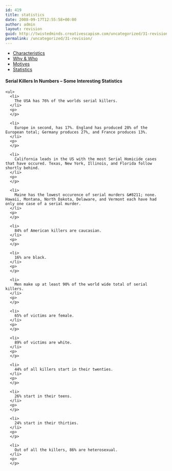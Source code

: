 ```yaml
---
id: 419
title: statistics
date: 2008-09-17T12:55:58+00:00
author: admin
layout: revision
guid: http://twistedminds.creativescapism.com/uncategorized/31-revision/
permalink: /uncategorized/31-revision/
---
```

<p class="dropcap-first">
  <ul id="navlist">
    <li>
      <a href="/psychology/" title="10 most important characteristis">Characteristics</a>
    </li>
    <li>
      <a href="/psychology/why/" title="why do they kill and who are their victims">Why & Who</a>
    </li>
    <li>
      <a href="/psychology/motives/" title="discover what motivates serial killers">Motives</a>
    </li>
    <li id="active">
      <a href="/psychology/statistics/" id="current" title="interesting serial killers statistics">Statistics</a>
    </li>
  </ul>
  
  <div class="body">
    <h4>
      Serial Killers In Numbers &#8211; Some Interesting Statistics
    </h4>
    
    <ul>
      <li>
        The USA has 76% of the worlds serial killers.
      </li>
      <p>
      </p>
      
      <li>
        Europe in second, has 17%. England has produced 28% of the European total; Germany produces 27%, and France produces 13%.
      </li>
      <p>
      </p>
      
      <li>
        California leads in the US with the most Serial Homicide cases that have occured. Texas, New York, Illinois, and Florida follow shortly behind.
      </li>
      <p>
      </p>
      
      <li>
        Maine has the lowest occurence of serial murders &#8211; none. Hawaii, Montana, North Dakota, Delaware, and Vermont each have had only one case of a serial murder.
      </li>
      <p>
      </p>
      
      <li>
        84% of American killers are caucasian.
      </li>
      <p>
      </p>
      
      <li>
        16% are black.
      </li>
      <p>
      </p>
      
      <li>
        Men make up at least 90% of the world wide total of serial killers.
      </li>
      <p>
      </p>
      
      <li>
        65% of victims are female.
      </li>
      <p>
      </p>
      
      <li>
        89% of victims are white.
      </li>
      <p>
      </p>
      
      <li>
        44% of all killers start in their twenties.
      </li>
      <p>
      </p>
      
      <li>
        26% start in their teens.
      </li>
      <p>
      </p>
      
      <li>
        24% start in their thirties.
      </li>
      <p>
      </p>
      
      <li>
        Out of all the killers, 86% are heterosexual.
      </li>
      <p>
      </p>